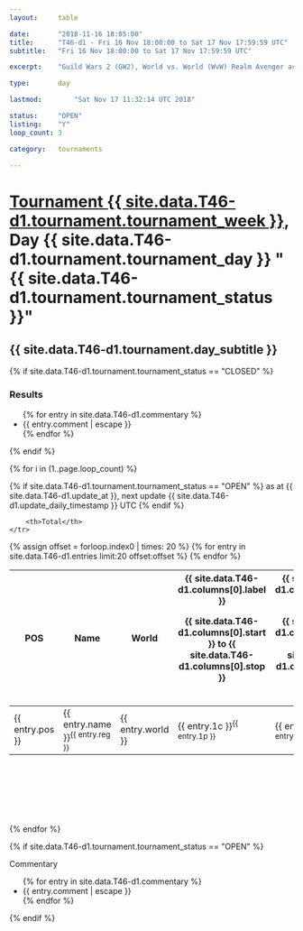 ```yaml
---
layout: 	table

date: 		"2018-11-16 18:05:00"
title: 		"T46-d1 - Fri 16 Nov 18:00:00 to Sat 17 Nov 17:59:59 UTC"
subtitle: 	"Fri 16 Nov 18:00:00 to Sat 17 Nov 17:59:59 UTC"

excerpt:    "Guild Wars 2 (GW2), World vs. World (WvW) Realm Avenger achivement Tournament. \"Every Kill Counts\""

type:       day

lastmod: 		"Sat Nov 17 11:32:14 UTC 2018"

status:     "OPEN"
listing:    "Y"
loop_count: 3

category: 	tournaments

---
```

<div class="table_header">
    <h1><a href="{{ site.data.T46-d1.tournament.week_url }}">Tournament {{ site.data.T46-d1.tournament.tournament_week }}</a>, Day {{ site.data.T46-d1.tournament.tournament_day }} "{{ site.data.T46-d1.tournament.tournament_status }}"</h1>
    <h2>{{ site.data.T46-d1.tournament.day_subtitle }}</h2> 
</div>

{% if site.data.T46-d1.tournament.tournament_status == "CLOSED" %} 
<div class="commentary">
  <h3>Results</h3>
  <ul>
    {% for entry in site.data.T46-d1.commentary %}
    <li class="commentary_list">{{ entry.comment | escape }}</li>
    {% endfor %}
  </ul>
</div>
{% endif %}


{% for i in (1..page.loop_count) %}

{% if site.data.T46-d1.tournament.tournament_status == "OPEN" %} 
<span class="table_nextupdate">as at {{ site.data.T46-d1.update_at }}, next update {{ site.data.T46-d1.update_daily_timestamp }} UTC</span> 
{% endif %}

<table class="day_table">
  <colgroup>
    <col style="width:18px">
    <col style="width:55px">
    <col style="width:55px">
    <col style="width:12px">
    <col style="width:12px">
    <col style="width:12px">
    <col style="width:12px">
    <col style="width:12px">
    <col style="width:12px">
    <col style="width:12px">
    <col style="width:12px">
    <col style="width:12px">
    <col style="width:12px">
    <col style="width:12px">
    <col style="width:12px">
    <col style="width:12px">
    <col style="width:12px">
    <col style="width:12px">
    <col style="width:12px">
    <col style="width:12px">
    <col style="width:12px">
    <col style="width:12px">
    <col style="width:12px">
    <col style="width:12px">
    <col style="width:12px">
    <col style="width:12px">
    <col style="width:12px">
    <col style="width:18px">
  </colgroup>  
  <thead>
    <tr>
        <th>POS</th>
        <th class="AlignLeft">Name</th>
        <th class="AlignLeft">World</th>

<th><div class="label">{{ site.data.T46-d1.columns[0].label }}<p class="onhover">{{ site.data.T46-d1.columns[0].start }} to {{ site.data.T46-d1.columns[0].stop }}</p></div>​</th>
<th><div class="label">{{ site.data.T46-d1.columns[1].label }}<p class="onhover">{{ site.data.T46-d1.columns[1].start }} to {{ site.data.T46-d1.columns[1].stop }}</p></div>​</th>
<th><div class="label">{{ site.data.T46-d1.columns[2].label }}<p class="onhover">{{ site.data.T46-d1.columns[2].start }} to {{ site.data.T46-d1.columns[2].stop }}</p></div>​</th>
<th><div class="label">{{ site.data.T46-d1.columns[3].label }}<p class="onhover">{{ site.data.T46-d1.columns[3].start }} to {{ site.data.T46-d1.columns[3].stop }}</p></div>​</th>
<th><div class="label">{{ site.data.T46-d1.columns[4].label }}<p class="onhover">{{ site.data.T46-d1.columns[4].start }} to {{ site.data.T46-d1.columns[4].stop }}</p></div>​</th>
<th><div class="label">{{ site.data.T46-d1.columns[5].label }}<p class="onhover">{{ site.data.T46-d1.columns[5].start }} to {{ site.data.T46-d1.columns[5].stop }}</p></div>​</th>
<th><div class="label">{{ site.data.T46-d1.columns[6].label }}<p class="onhover">{{ site.data.T46-d1.columns[6].start }} to {{ site.data.T46-d1.columns[6].stop }}</p></div>​</th>
<th><div class="label">{{ site.data.T46-d1.columns[7].label }}<p class="onhover">{{ site.data.T46-d1.columns[7].start }} to {{ site.data.T46-d1.columns[7].stop }}</p></div>​</th>
<th><div class="label">{{ site.data.T46-d1.columns[8].label }}<p class="onhover">{{ site.data.T46-d1.columns[8].start }} to {{ site.data.T46-d1.columns[8].stop }}</p></div>​</th>
<th><div class="label">{{ site.data.T46-d1.columns[9].label }}<p class="onhover">{{ site.data.T46-d1.columns[9].start }} to {{ site.data.T46-d1.columns[9].stop }}</p></div>​</th>
<th><div class="label">{{ site.data.T46-d1.columns[10].label }}<p class="onhover">{{ site.data.T46-d1.columns[10].start }} to {{ site.data.T46-d1.columns[10].stop }}</p></div>​</th>

<th><div class="label">{{ site.data.T46-d1.columns[11].label }}<p class="onhover">{{ site.data.T46-d1.columns[11].start }} to {{ site.data.T46-d1.columns[11].stop }}</p></div>​</th>
<th><div class="label">{{ site.data.T46-d1.columns[12].label }}<p class="onhover">{{ site.data.T46-d1.columns[12].start }} to {{ site.data.T46-d1.columns[12].stop }}</p></div>​</th>
<th><div class="label">{{ site.data.T46-d1.columns[13].label }}<p class="onhover">{{ site.data.T46-d1.columns[13].start }} to {{ site.data.T46-d1.columns[13].stop }}</p></div>​</th>
<th><div class="label">{{ site.data.T46-d1.columns[14].label }}<p class="onhover">{{ site.data.T46-d1.columns[14].start }} to {{ site.data.T46-d1.columns[14].stop }}</p></div>​</th>
<th><div class="label">{{ site.data.T46-d1.columns[15].label }}<p class="onhover">{{ site.data.T46-d1.columns[15].start }} to {{ site.data.T46-d1.columns[15].stop }}</p></div>​</th>
<th><div class="label">{{ site.data.T46-d1.columns[16].label }}<p class="onhover">{{ site.data.T46-d1.columns[16].start }} to {{ site.data.T46-d1.columns[16].stop }}</p></div>​</th>
<th><div class="label">{{ site.data.T46-d1.columns[17].label }}<p class="onhover">{{ site.data.T46-d1.columns[17].start }} to {{ site.data.T46-d1.columns[17].stop }}</p></div>​</th>
<th><div class="label">{{ site.data.T46-d1.columns[18].label }}<p class="onhover">{{ site.data.T46-d1.columns[18].start }} to {{ site.data.T46-d1.columns[18].stop }}</p></div>​</th>
<th><div class="label">{{ site.data.T46-d1.columns[19].label }}<p class="onhover">{{ site.data.T46-d1.columns[19].start }} to {{ site.data.T46-d1.columns[19].stop }}</p></div>​</th>
<th><div class="label">{{ site.data.T46-d1.columns[20].label }}<p class="onhover">{{ site.data.T46-d1.columns[20].start }} to {{ site.data.T46-d1.columns[20].stop }}</p></div>​</th>

<th><div class="label">{{ site.data.T46-d1.columns[21].label }}<p class="onhover">{{ site.data.T46-d1.columns[21].start }} to {{ site.data.T46-d1.columns[21].stop }}</p></div>​</th>
<th><div class="label">{{ site.data.T46-d1.columns[22].label }}<p class="onhover">{{ site.data.T46-d1.columns[22].start }} to {{ site.data.T46-d1.columns[22].stop }}</p></div>​</th>
<th><div class="label">{{ site.data.T46-d1.columns[23].label }}<p class="onhover">{{ site.data.T46-d1.columns[23].start }} to {{ site.data.T46-d1.columns[23].stop }}</p></div>​</th>

        <th>Total</th>
    </tr>
  </thead>
  {% assign offset = forloop.index0 | times: 20 %}
<tbody>
{% for entry in site.data.T46-d1.entries limit:20 offset:offset %}
  <tr>
    <td class="pl{{ entry.pos }}">{{ entry.pos }}</td>
    <td class="AlignLeft">{{ entry.name }}<sup>{{ entry.reg }}</sup></td>
    <td class="AlignLeft">{{ entry.world }}</td>
    <td class="pl{{ entry.1p }}">{{ entry.1c }}<sup>{{ entry.1p }}</sup></td>
    <td class="pl{{ entry.2p }}">{{ entry.2c }}<sup>{{ entry.2p }}</sup></td>
    <td class="pl{{ entry.3p }}">{{ entry.3c }}<sup>{{ entry.3p }}</sup></td>
    <td class="pl{{ entry.4p }}">{{ entry.4c }}<sup>{{ entry.4p }}</sup></td>
    <td class="pl{{ entry.5p }}">{{ entry.5c }}<sup>{{ entry.5p }}</sup></td>
    <td class="pl{{ entry.6p }}">{{ entry.6c }}<sup>{{ entry.6p }}</sup></td>
    <td class="pl{{ entry.7p }}">{{ entry.7c }}<sup>{{ entry.7p }}</sup></td>
    <td class="pl{{ entry.8p }}">{{ entry.8c }}<sup>{{ entry.8p }}</sup></td>
    <td class="pl{{ entry.9p }}">{{ entry.9c }}<sup>{{ entry.9p }}</sup></td>
    <td class="pl{{ entry.10p }}">{{ entry.10c }}<sup>{{ entry.10p }}</sup></td>
    <td class="pl{{ entry.11p }}">{{ entry.11c }}<sup>{{ entry.11p }}</sup></td>
    <td class="pl{{ entry.12p }}">{{ entry.12c }}<sup>{{ entry.12p }}</sup></td>
    <td class="pl{{ entry.13p }}">{{ entry.13c }}<sup>{{ entry.13p }}</sup></td>
    <td class="pl{{ entry.14p }}">{{ entry.14c }}<sup>{{ entry.14p }}</sup></td>
    <td class="pl{{ entry.15p }}">{{ entry.15c }}<sup>{{ entry.15p }}</sup></td>
    <td class="pl{{ entry.16p }}">{{ entry.16c }}<sup>{{ entry.16p }}</sup></td>
    <td class="pl{{ entry.17p }}">{{ entry.17c }}<sup>{{ entry.17p }}</sup></td>
    <td class="pl{{ entry.18p }}">{{ entry.18c }}<sup>{{ entry.18p }}</sup></td>
    <td class="pl{{ entry.19p }}">{{ entry.19c }}<sup>{{ entry.19p }}</sup></td>
    <td class="pl{{ entry.20p }}">{{ entry.20c }}<sup>{{ entry.20p }}</sup></td>
    <td class="pl{{ entry.21p }}">{{ entry.21c }}<sup>{{ entry.21p }}</sup></td>
    <td class="pl{{ entry.22p }}">{{ entry.22c }}<sup>{{ entry.22p }}</sup></td>
    <td class="pl{{ entry.23p }}">{{ entry.23c }}<sup>{{ entry.23p }}</sup></td>
    <td class="pl{{ entry.24p }}">{{ entry.24c }}<sup>{{ entry.24p }}</sup></td>
    <td>{{ entry.total }}</td>
  </tr>
{% endfor %}  
</tbody>
</table>
<div class="leaderboard">
  <script async src="//pagead2.googlesyndication.com/pagead/js/adsbygoogle.js"></script>
  <!-- 728x90 -->
  <ins class="adsbygoogle"
       style="display:inline-block;width:728px;height:90px"
       data-ad-client="ca-pub-3274917281288240"
       data-ad-slot="3870538733"></ins>
  <script>
  (adsbygoogle = window.adsbygoogle || []).push({});
  </script>    
</div>
<br />
{% endfor %}

{% if site.data.T46-d1.tournament.tournament_status == "OPEN" %} 
<div class="commentary">
  <span class="commentary_title">Commentary</span>
  <ul>
    {% for entry in site.data.T46-d1.commentary %}
    <li class="commentary_list">{{ entry.comment | escape }}</li>
    {% endfor %}
  </ul>
</div>
{% endif %}


